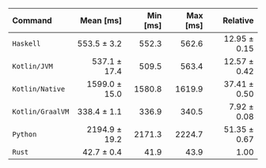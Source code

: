 | Command | Mean [ms] | Min [ms] | Max [ms] | Relative |
|:---|---:|---:|---:|---:|
| `Haskell` | 553.5 ± 3.2 | 552.3 | 562.6 | 12.95 ± 0.15 |
| `Kotlin/JVM` | 537.1 ± 17.4 | 509.5 | 563.4 | 12.57 ± 0.42 |
| `Kotlin/Native` | 1599.0 ± 15.0 | 1580.8 | 1619.9 | 37.41 ± 0.50 |
| `Kotlin/GraalVM` | 338.4 ± 1.1 | 336.9 | 340.5 | 7.92 ± 0.08 |
| `Python` | 2194.9 ± 19.2 | 2171.3 | 2224.7 | 51.35 ± 0.67 |
| `Rust` | 42.7 ± 0.4 | 41.9 | 43.9 | 1.00 |
